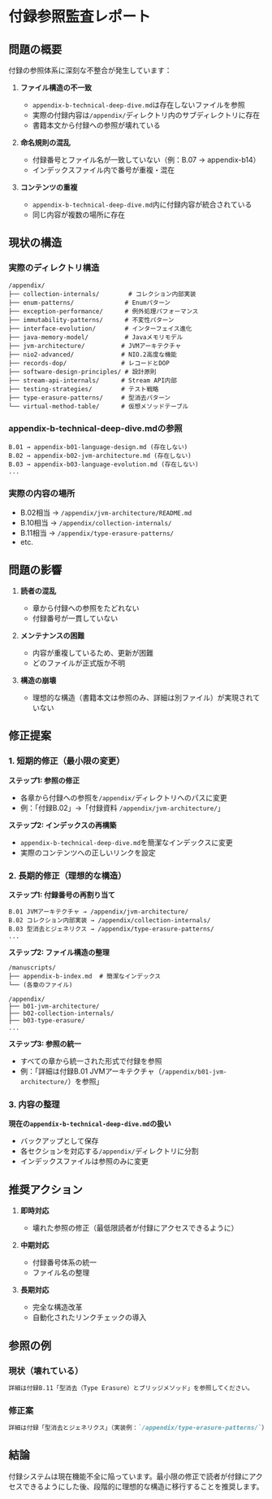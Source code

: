 # 付録参照監査レポート

## 問題の概要

付録の参照体系に深刻な不整合が発生しています：

1. **ファイル構造の不一致**
   - `appendix-b-technical-deep-dive.md`は存在しないファイルを参照
   - 実際の付録内容は`/appendix/`ディレクトリ内のサブディレクトリに存在
   - 書籍本文から付録への参照が壊れている

2. **命名規則の混乱**
   - 付録番号とファイル名が一致していない（例：B.07 → appendix-b14）
   - インデックスファイル内で番号が重複・混在

3. **コンテンツの重複**
   - `appendix-b-technical-deep-dive.md`内に付録内容が統合されている
   - 同じ内容が複数の場所に存在

## 現状の構造

### 実際のディレクトリ構造
```
/appendix/
├── collection-internals/        # コレクション内部実装
├── enum-patterns/              # Enumパターン
├── exception-performance/      # 例外処理パフォーマンス
├── immutability-patterns/      # 不変性パターン
├── interface-evolution/        # インターフェイス進化
├── java-memory-model/          # Javaメモリモデル
├── jvm-architecture/          # JVMアーキテクチャ
├── nio2-advanced/             # NIO.2高度な機能
├── records-dop/               # レコードとDOP
├── software-design-principles/ # 設計原則
├── stream-api-internals/      # Stream API内部
├── testing-strategies/        # テスト戦略
├── type-erasure-patterns/     # 型消去パターン
└── virtual-method-table/      # 仮想メソッドテーブル
```

### appendix-b-technical-deep-dive.mdの参照
```
B.01 → appendix-b01-language-design.md (存在しない)
B.02 → appendix-b02-jvm-architecture.md (存在しない)
B.03 → appendix-b03-language-evolution.md (存在しない)
...
```

### 実際の内容の場所
- B.02相当 → `/appendix/jvm-architecture/README.md`
- B.10相当 → `/appendix/collection-internals/`
- B.11相当 → `/appendix/type-erasure-patterns/`
- etc.

## 問題の影響

1. **読者の混乱**
   - 章から付録への参照をたどれない
   - 付録番号が一貫していない

2. **メンテナンスの困難**
   - 内容が重複しているため、更新が困難
   - どのファイルが正式版か不明

3. **構造の崩壊**
   - 理想的な構造（書籍本文は参照のみ、詳細は別ファイル）が実現されていない

## 修正提案

### 1. 短期的修正（最小限の変更）

**ステップ1: 参照の修正**
- 各章から付録への参照を`/appendix/`ディレクトリへのパスに変更
- 例：「付録B.02」→「付録資料 `/appendix/jvm-architecture/`」

**ステップ2: インデックスの再構築**
- `appendix-b-technical-deep-dive.md`を簡潔なインデックスに変更
- 実際のコンテンツへの正しいリンクを設定

### 2. 長期的修正（理想的な構造）

**ステップ1: 付録番号の再割り当て**
```
B.01 JVMアーキテクチャ → /appendix/jvm-architecture/
B.02 コレクション内部実装 → /appendix/collection-internals/
B.03 型消去とジェネリクス → /appendix/type-erasure-patterns/
...
```

**ステップ2: ファイル構造の整理**
```
/manuscripts/
├── appendix-b-index.md  # 簡潔なインデックス
└── (各章のファイル)

/appendix/
├── b01-jvm-architecture/
├── b02-collection-internals/
├── b03-type-erasure/
...
```

**ステップ3: 参照の統一**
- すべての章から統一された形式で付録を参照
- 例：「詳細は付録B.01 JVMアーキテクチャ（`/appendix/b01-jvm-architecture/`）を参照」

### 3. 内容の整理

**現在の`appendix-b-technical-deep-dive.md`の扱い**
- バックアップとして保存
- 各セクションを対応する`/appendix/`ディレクトリに分割
- インデックスファイルは参照のみに変更

## 推奨アクション

1. **即時対応**
   - 壊れた参照の修正（最低限読者が付録にアクセスできるように）

2. **中期対応**
   - 付録番号体系の統一
   - ファイル名の整理

3. **長期対応**
   - 完全な構造改革
   - 自動化されたリンクチェックの導入

## 参照の例

### 現状（壊れている）
```markdown
詳細は付録B.11「型消去（Type Erasure）とブリッジメソッド」を参照してください。
```

### 修正案
```markdown
詳細は付録「型消去とジェネリクス」（実装例：`/appendix/type-erasure-patterns/`）を参照してください。
```

## 結論

付録システムは現在機能不全に陥っています。最小限の修正で読者が付録にアクセスできるようにした後、段階的に理想的な構造に移行することを推奨します。